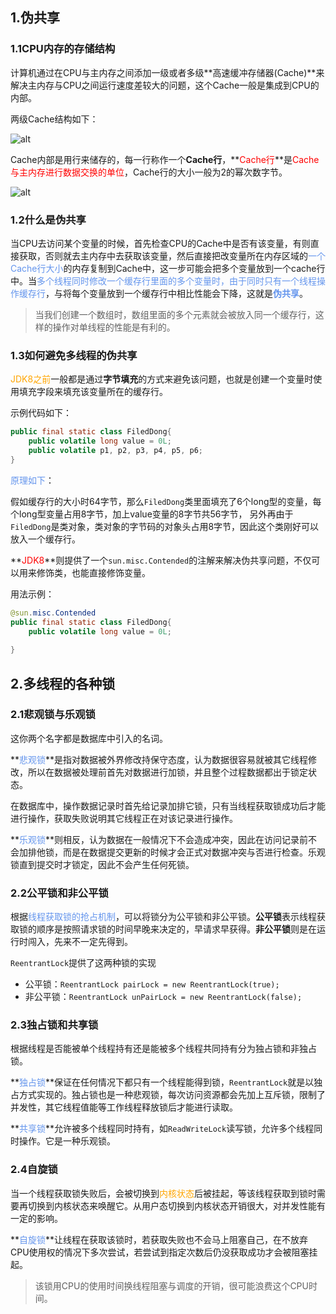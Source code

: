 ## 1.伪共享

### 1.1CPU内存的存储结构

计算机通过在CPU与主内存之间添加一级或者多级**高速缓冲存储器(Cache)**来解决主内存与CPU之间运行速度差较大的问题，这个Cache一般是集成到CPU的内部。

两级Cache结构如下：

![alt](二级Cache.png)

Cache内部是用行来储存的，每一行称作一个**Cache行**，**<font color='red'>Cache行</font>**是<font color='red'>Cache与主内存进行数据交换的单位</font>，Cache行的大小一般为2的幂次数字节。

![alt](Cache行结构.png)

### 1.2什么是伪共享

当CPU去访问某个变量的时候，首先检查CPU的Cache中是否有该变量，有则直接获取，否则就去主内存中去获取该变量，然后直接把改变量所在内存区域的<font color='cornflowerblue'>一个Cache行大小</font>的内存复制到Cache中，这一步可能会把多个变量放到一个cache行中。当<font color='cornflowerblue'>多个线程同时修改一个缓存行里面的多个变量时，由于同时只有一个线程操作缓存行</font>，与将每个变量放到一个缓存行中相比性能会下降，这就是<font color='cornflowerblue'>**伪共享**</font>。

> 当我们创建一个数组时，数组里面的多个元素就会被放入同一个缓存行，这样的操作对单线程的性能是有利的。



### 1.3如何避免多线程的伪共享

<font color='orange'>JDK8之前</font>一般都是通过**字节填充**的方式来避免该问题，也就是创建一个变量时使用填充字段来填充该变量所在的缓存行。

示例代码如下：

```java
public final static class FiledDong{
    public volatile long value = 0L;
    public volatile p1, p2, p3, p4, p5, p6;
}
```

<font color='cornflowerblue'>原理如下</font>：

假如缓存行的大小时64字节，那么`FiledDong`类里面填充了6个long型的变量，每个long型变量占用8字节，加上value变量的8字节共56字节， 另外再由于`FiledDong`是类对象，类对象的字节码的对象头占用8字节，因此这个类刚好可以放入一个缓存行。

**<font color='red'>JDK8</font>**则提供了一个`sun.misc.Contended`的注解来解决伪共享问题，不仅可以用来修饰类，也能直接修饰变量。

用法示例：

```java
@sun.misc.Contended
public final static class FiledDong{
    public volatile long value = 0L;
    
}
```

## 2.多线程的各种锁

### 2.1悲观锁与乐观锁

这你两个名字都是数据库中引入的名词。

**<font color='cornflowerblue'>悲观锁</font>**是指对数据被外界修改持保守态度，认为数据很容易就被其它线程修改，所以在数据被处理前首先对数据进行加锁，并且整个过程数据都出于锁定状态。

在数据库中，操作数据记录时首先给记录加排它锁，只有当线程获取锁成功后才能进行操作，获取失败说明其它线程正在对该记录进行操作。

**<font color='cornflowerblue'>乐观锁</font>**则相反，认为数据在一般情况下不会造成冲突，因此在访问记录前不会加排他锁，而是在数据提交更新的时候才会正式对数据冲突与否进行检查。乐观锁直到提交时才锁定，因此不会产生任何死锁。

### 2.2公平锁和非公平锁

根据<font color='cornflowerblue'>线程获取锁的抢占机制</font>，可以将锁分为公平锁和非公平锁。**公平锁**表示线程获取锁的顺序是按照请求锁的时间早晚来决定的，早请求早获得。**非公平锁**则是在运行时闯入，先来不一定先得到。

`ReentrantLock`提供了这两种锁的实现

- 公平锁：`ReentrantLock pairLock = new ReentrantLock(true);`
- 非公平锁：`ReentrantLock unPairLock = new ReentrantLock(false);`

### 2.3独占锁和共享锁

根据线程是否能被单个线程持有还是能被多个线程共同持有分为独占锁和非独占锁。

**<font color='cornflowerblue'>独占锁</font>**保证在任何情况下都只有一个线程能得到锁，`ReentrantLock`就是以独占方式实现的。独占锁也是一种悲观锁，每次访问资源都会先加上互斥锁，限制了并发性，其它线程值能等工作线程释放锁后才能进行读取。

**<font color='cornflowerblue'>共享锁</font>**允许被多个线程同时持有，如`ReadWriteLock`读写锁，允许多个线程同时操作。它是一种乐观锁。

### 2.4自旋锁

当一个线程获取锁失败后，会被切换到<font color='orange'>内核状态</font>后被挂起，等该线程获取到锁时需要再切换到内核状态来唤醒它。从用户态切换到内核状态开销很大，对并发性能有一定的影响。

**<font color='cornflowerblue'>自旋锁</font>**让线程在获取该锁时，若获取失败也不会马上阻塞自己，在不放弃CPU使用权的情况下多次尝试，若尝试到指定次数后仍没获取成功才会被阻塞挂起。

> 该锁用CPU的使用时间换线程阻塞与调度的开销，很可能浪费这个CPU时间。
